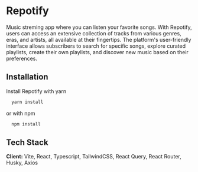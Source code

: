 
# Repotify

Music streming app where you can listen your favorite songs. With Repotify, users can access an extensive collection of tracks from various genres, eras, and artists, all available at their fingertips. The platform's user-friendly interface allows subscribers to search for specific songs, explore curated playlists, create their own playlists, and discover new music based on their preferences.


## Installation

Install Repotify with yarn

```bash
  yarn install 
```
or with npm
```bash
  npm install 
```
## Tech Stack

**Client:** Vite, React, Typescript, TailwindCSS, React Query, React Router, Husky, Axios